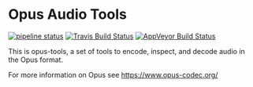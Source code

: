 # Opus Audio Tools

[![pipeline status](https://gitlab.xiph.org/xiph/opus-tools/badges/master/pipeline.svg)](https://gitlab.xiph.org/xiph/opus-tools/commits/master)
[![Travis Build Status](https://travis-ci.org/xiph/opus-tools.svg?branch=master)](https://travis-ci.org/xiph/opus-tools)
[![AppVeyor Build Status](https://ci.appveyor.com/api/projects/status/github/xiph/opus-tools?branch=master&svg=true)](https://ci.appveyor.com/project/rillian/opus-tools)

This is opus-tools, a set of tools to encode, inspect, and decode
audio in the Opus format.

For more information on Opus see https://www.opus-codec.org/

